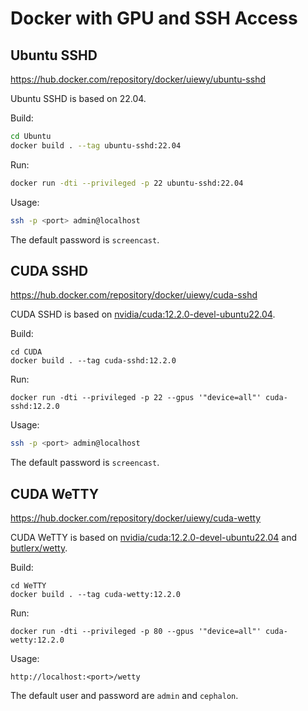 # Docker with GPU and SSH Access

## Ubuntu SSHD

https://hub.docker.com/repository/docker/uiewy/ubuntu-sshd

Ubuntu SSHD is based on 22.04.

Build:

```bash
cd Ubuntu
docker build . --tag ubuntu-sshd:22.04
```

Run:

```bash
docker run -dti --privileged -p 22 ubuntu-sshd:22.04
```

Usage:

```bash
ssh -p <port> admin@localhost
```

The default password is `screencast`.

## CUDA SSHD

https://hub.docker.com/repository/docker/uiewy/cuda-sshd

CUDA SSHD is based on [nvidia/cuda:12.2.0-devel-ubuntu22.04](https://hub.docker.com/r/nvidia/cuda).

Build:

```shell
cd CUDA
docker build . --tag cuda-sshd:12.2.0
```

Run:
```shell
docker run -dti --privileged -p 22 --gpus '"device=all"' cuda-sshd:12.2.0
```

Usage:

```bash
ssh -p <port> admin@localhost
```

The default password is `screencast`.

## CUDA WeTTY

https://hub.docker.com/repository/docker/uiewy/cuda-wetty

CUDA WeTTY is based on [nvidia/cuda:12.2.0-devel-ubuntu22.04](https://hub.docker.com/r/nvidia/cuda) and [butlerx/wetty](https://github.com/butlerx/wetty).

Build:

```shell
cd WeTTY
docker build . --tag cuda-wetty:12.2.0
```

Run:
```shell
docker run -dti --privileged -p 80 --gpus '"device=all"' cuda-wetty:12.2.0
```

Usage:

```plain
http://localhost:<port>/wetty
```

The default user and password are `admin` and `cephalon`.

